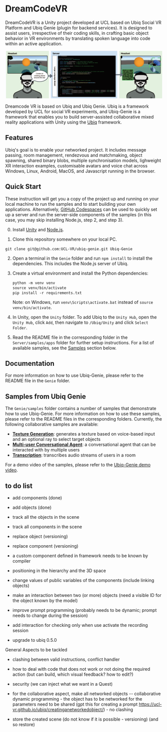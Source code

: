 # DreamCodeVR
DreamCodeVR is a Unity project developed at UCL based on Ubiq Social VR Platform and Ubiq Genie (plugin for backend services). It is designed to assist users, irrespective of their coding skills, in crafting basic object behavior in VR environments by translating spoken language into
code within an active application. 

![Illustrations of DreamcodeVR concept](DCVR.png)

Dreamcode VR is based on Ubiq and Ubiq Genie. Ubiq is a framework developed by UCL for social VR experiments, and Ubiq-Genie is a framework that enables you to build server-assisted collaborative mixed reality applications with Unity using the [Ubiq](https://ubiq.online) framework.

## Features

Ubiq's goal is to enable your networked project. It includes message passing, room management, rendezvous and matchmaking, object spawning, shared binary blobs, multiple synchronisation models, lighweight XR interaction examples, customisable avatars and voice chat across Windows, Linux, Android, MacOS, and Javascript running in the browser.

## Quick Start

These instruction will get you a copy of the project up and running on your local machine to run the samples and to start building your own applications. Alternatively, [GitHub Codespaces](https://docs.github.com/en/codespaces) can be used to quickly set up a server and run the server-side components of the samples (in this case, you may skip installing Node.js, step 2, and step 3).

0. Install [Unity](https://unity3d.com/get-unity/download) and [Node.js](https://nodejs.org/en/download/).

1. Clone this repository somewhere on your local PC.

```
git clone git@github.com:UCL-VR/ubiq-genie.git Ubiq-Genie
```

2. Open a terminal in the `Genie` folder and run `npm install` to install the dependencies. This includes the Node.js server of Ubiq.

3. Create a virtual environment and install the Python dependencies:

    ```
    python -m venv venv
    source venv/bin/activate
    pip install -r requirements.txt
    ```

    Note: on Windows, run `venv\Scripts\activate.bat` instead of `source venv/bin/activate`.

4. In Unity, open the `Unity` folder. To add Ubiq to the `Unity Hub`, open the `Unity Hub`, click `Add`, then navigate to `/Ubiq/Unity` and click `Select Folder`.

5. Read the README file in the corresponding folder in the `Server/samples/apps` folder for further setup instructions. For a list of available samples, see the [Samples](#samples) section below.

## Documentation
For more information on how to use Ubiq-Genie, please refer to the README file in the `Genie` folder.

## Samples from Ubiq Genie

The `Genie/samples` folder contains a number of samples that demonstrate how to use Ubiq-Genie. For more information on how to use these samples, please refer to the README files in the corresponding folders. Currently, the following collaborative samples are available:

- [**Texture Generation**](Server/samples/apps/texture_generation/README.md): generates a texture based on voice-based input and an optional ray to select target objects
- [**Multi-user Conversational Agent**](Server/samples/apps/virtual_assistant/README.md): a conversational agent that can be interacted with by multiple users
- [**Transcription**](Server/samples/apps/transcription/README.md): transcribes audio streams of users in a room

For a demo video of the samples, please refer to the [Ubiq-Genie demo video](https://youtu.be/cGz0z9BIgQk).


## to do list

- add components (done)

- add objects (done)

- track all the objects in the scene

- track all components in the scene

- replace object (versioning)

- replace component (versioning)

- a custom component defined in framework needs to be known by compiler

- positioning in the hierarchy and the 3D space

- change values of public variables of the components (include linking objects)

- make an interaction between two (or more) objects (need a visible ID for the object known by the model)

- ​improve prompt programming (probably needs to be dynamic; prompt needs to change during the session)

- add interaction for checking only when use activate the recording session

- upgrade to ubiq 0.5.0

 

General Aspects to be tackled

- clashing between valid instructions, conflict handler 

- how to deal with code that does not work or not doing the required action (but can build, which visual feedback? how to edit?)

- security (we can inject what we want in a Quest)

- for the collaborative aspect, make all networked objects
    -- collaborative dynamic programming
       - the object has to be networked for the parameters need to be shared (gpt this for creating a prompt https://ucl-vr.github.io/ubiq/creatinganetworkedobject/)
       - no clashing


- store the created scene  (do not know if it is possible - versioning) (and so restore)

